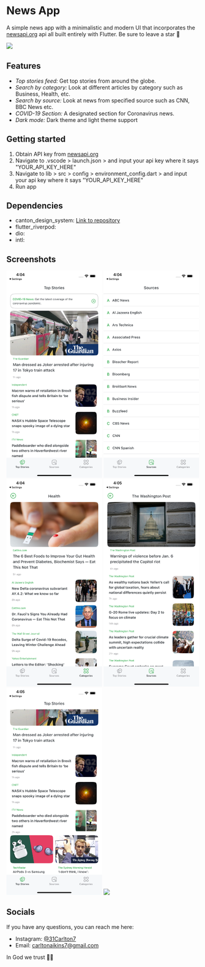 # News App

A simple news app with a minimalistic and modern UI that incorporates the [newsapi.org](newsapi.org) api all built entirely with Flutter. Be sure to leave a star 🌟

<img width="290" src="https://github.com/31carlton7/flutter_news_app/blob/master/videos/demo.gif"> </img>

## Features

- _Top stories feed:_ Get top stories from around the globe.
- _Search by category:_ Look at different articles by category such as Business, Health, etc.
- _Search by source:_ Look at news from specified source such as CNN, BBC News etc.
- _COVID-19 Section:_ A designated section for Coronavirus news.
- _Dark mode:_ Dark theme and light theme support

## Getting started
1. Obtain API key from [newsapi.org](newsapi.org)
2. Navigate to .vscode > launch.json > and input your api key where it says "YOUR_API_KEY_HERE"
3. Navigate to lib > src > config > environment_config.dart > and input your api key where it says "YOUR_API_KEY_HERE"
4. Run app

## Dependencies

 - canton_design_system: [Link to repository](https://github.com/31Carlton7/canton_design_system)
 - flutter_riverpod:
 - dio:
 - intl:

## Screenshots
<div>
  <img width="250" src="https://github.com/31carlton7/flutter_news_app/blob/master/screenshots/screenshot_1.png"> </img>
  <img width="250" src="https://github.com/31carlton7/flutter_news_app/blob/master/screenshots/screenshot_2.png"> </img> 
  <img width="250" src="https://github.com/31carlton7/flutter_news_app/blob/master/screenshots/screenshot_3.png"> </img>
  <img width="250" src="https://github.com/31carlton7/flutter_news_app/blob/master/screenshots/screenshot_4.png"> </img>
  <img width="250" src="https://github.com/31carlton7/flutter_news_app/blob/master/screenshots/screenshot_5.png"> </img>
  <img width="250" src="https://github.com/31carlton7/flutter_news_app/blob/master/videos/demo.gif"> </img>
</div>

## Socials

If you have any questions, you can reach me here:

- Instagram: [@31Carlton7](https://www.instagram.com/31carlton7/)
- Email: carltonaikins7@gmail.com

In God we trust 🙏🏾

